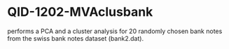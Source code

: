 # QID-1202-MVAclusbank
performs a PCA and a cluster analysis for 20 randomly chosen bank notes from the swiss bank notes dataset (bank2.dat).
